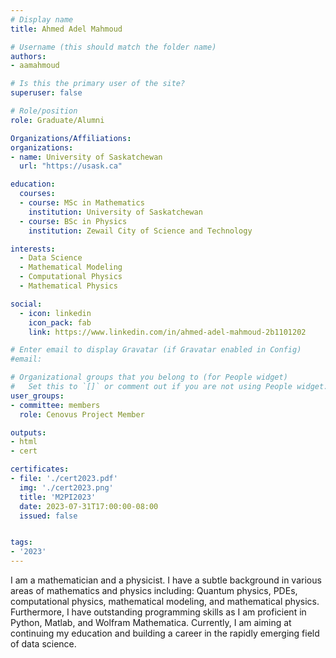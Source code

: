 ```yaml
---
# Display name
title: Ahmed Adel Mahmoud

# Username (this should match the folder name)
authors:
- aamahmoud

# Is this the primary user of the site?
superuser: false

# Role/position
role: Graduate/Alumni

Organizations/Affiliations:
organizations:
- name: University of Saskatchewan
  url: "https://usask.ca"

education:
  courses:
  - course: MSc in Mathematics
    institution: University of Saskatchewan
  - course: BSc in Physics
    institution: Zewail City of Science and Technology

interests:
  - Data Science
  - Mathematical Modeling
  - Computational Physics
  - Mathematical Physics

social:
  - icon: linkedin
    icon_pack: fab
    link: https://www.linkedin.com/in/ahmed-adel-mahmoud-2b1101202

# Enter email to display Gravatar (if Gravatar enabled in Config)
#email:

# Organizational groups that you belong to (for People widget)
#   Set this to `[]` or comment out if you are not using People widget.
user_groups:
- committee: members
  role: Cenovus Project Member

outputs:
- html
- cert

certificates:
- file: './cert2023.pdf'
  img: './cert2023.png'
  title: 'M2PI2023'
  date: 2023-07-31T17:00:00-08:00
  issued: false


tags:
- '2023'
---
```

I am a mathematician and a physicist. I have a subtle background in various
areas of mathematics and physics including: Quantum physics, PDEs, computational
physics, mathematical modeling, and mathematical physics. Furthermore, I have
outstanding programming skills as I am proficient in Python, Matlab, and Wolfram
Mathematica. Currently, I am aiming at continuing my education and building a
career in the rapidly emerging field of data science.

